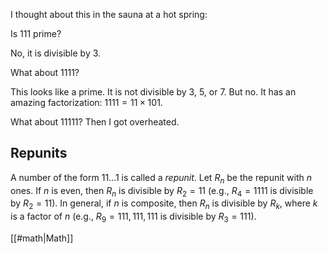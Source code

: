 I thought about this in the sauna at a hot spring:

Is 111 prime?

No, it is divisible by 3.

What about 1111?

This looks like a prime. It is not divisible by 3, 5, or 7. But no. It has an amazing factorization: $1111 = 11 \times 101.$

What about 11111? Then I got overheated.

## Repunits

A number of the form 11...1 is called a _repunit_. Let $R_n$ be the repunit with $n$ ones. If $n$ is even, then $R_n$ is divisible by $R_2 = 11$ (e.g., $R_4 = 1111$ is divisible by $R_2 = 11$). In general, if $n$ is composite, then $R_n$ is divisible by $R_k,$ where $k$ is a factor of $n$ (e.g., $R_9 = 111,111,111$ is divisible by $R_3 = 111$).

[[#math|Math]]

